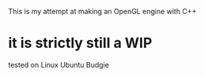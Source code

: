 This is my attempt at making an OpenGL engine with C++

# it is **strictly** still a WIP

tested on Linux Ubuntu Budgie 

